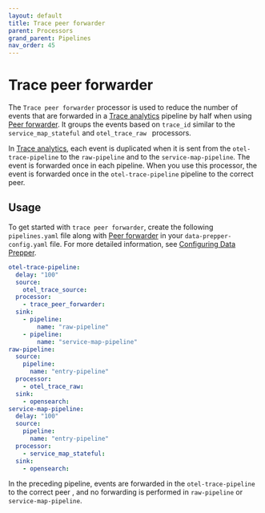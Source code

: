 ```yaml
---
layout: default
title: Trace peer forwarder
parent: Processors
grand_parent: Pipelines
nav_order: 45
---
```


# Trace peer forwarder

The `Trace peer forwarder` processor is used to reduce the number of events that are forwarded in a [Trace analytics]({{site.url}}{{site.baseurl}}/data-prepper/common-use-cases/trace-analytics/) pipeline by half when using [Peer forwarder]({{site.url}}{{site.baseurl}}/data-prepper/managing-data-prepper/peer-forwarder/). It groups the events based on `trace_id` similar to the `service_map_stateful` and `otel_trace_raw ` processors. 

<!--- Why is it reducing events? Why by half? WHat is the benefit/how does it help? How does it actually reduce events? Then lead into grouping by `trace_id` --->

In [Trace analytics]({{site.url}}{{site.baseurl}}/data-prepper/common-use-cases/trace-analytics/), each event is duplicated when it is sent from the `otel-trace-pipeline` to the `raw-pipeline` and to the `service-map-pipeline`. The event is forwarded once in each pipeline. When you use this processor, the event is forwarded once in the `otel-trace-pipeline` pipeline to the correct peer. 

<!--- How does this connect to Trace peer forwarder? How does the processor have an impact on Trace peer forwarder? --->

## Usage

To get started with `trace peer forwarder`, create the following `pipelines.yaml` file along with [Peer forwarder]({{site.url}}{{site.baseurl}}/managing-data-prepper/peer-forwarder/) <!--- What does this specifically mean? This is confusing. Can we delete this? Keep each YAML file separate in the explanation. Is order important?---> in your `data-prepper-config.yaml` file. For more detailed information, see [Configuring Data Prepper]({{site.url}}{{site.baseurl}}/data-prepper/getting-started/#2-configuring-data-prepper).


```yaml
otel-trace-pipeline:
  delay: "100"
  source:
    otel_trace_source:
  processor:
    - trace_peer_forwarder:
  sink:
    - pipeline:
        name: "raw-pipeline"
    - pipeline:
        name: "service-map-pipeline"
raw-pipeline:
  source:
    pipeline:
      name: "entry-pipeline"
  processor:
    - otel_trace_raw:
  sink:
    - opensearch:
service-map-pipeline:
  delay: "100"
  source:
    pipeline:
      name: "entry-pipeline"
  processor:
    - service_map_stateful:
  sink:
    - opensearch:
```

In the preceding pipeline, <!--- Which preceding pipeline are we referring to? Do they mean in the preceding exampl? YAML file?---> events are forwarded in the `otel-trace-pipeline` to the correct peer <!--- How do we know they're correct? --->, and no forwarding is performed in `raw-pipeline` or `service-map-pipeline`. <!--- Is this how it reduces events? WHy does it skip these pipelines?--->

<!--- What is the  last image in the Trace analytics pipeline image? ---> 